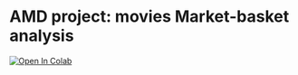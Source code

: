 # AMD project: movies Market-basket analysis

[![Open In Colab](https://colab.research.google.com/assets/colab-badge.svg)](https://colab.research.google.com/github/mattia01017/movie-actor-mb-analysis/blob/main/analysis.ipynb)